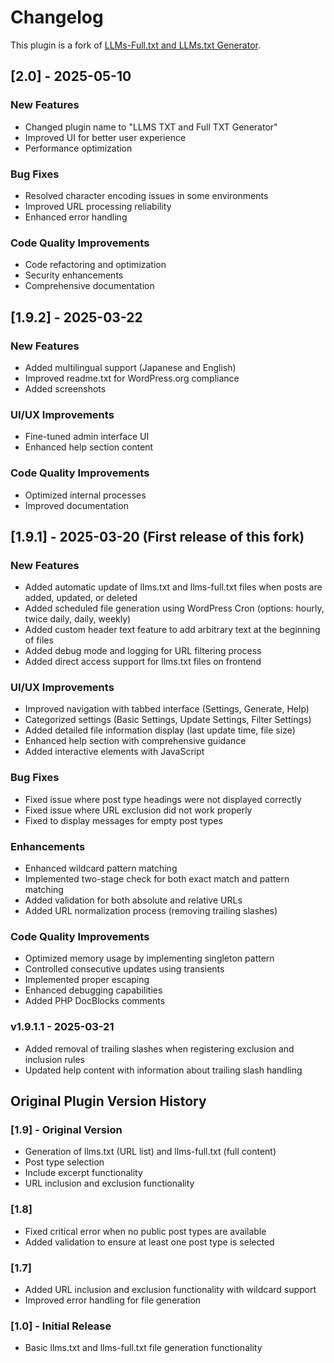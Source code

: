 # Changelog

This plugin is a fork of [LLMs-Full.txt and LLMs.txt Generator](https://wordpress.org/plugins/llms-full-txt-generator/).

## [2.0] - 2025-05-10

### New Features
- Changed plugin name to "LLMS TXT and Full TXT Generator"
- Improved UI for better user experience
- Performance optimization

### Bug Fixes
- Resolved character encoding issues in some environments
- Improved URL processing reliability
- Enhanced error handling

### Code Quality Improvements
- Code refactoring and optimization
- Security enhancements
- Comprehensive documentation

## [1.9.2] - 2025-03-22

### New Features
- Added multilingual support (Japanese and English)
- Improved readme.txt for WordPress.org compliance
- Added screenshots

### UI/UX Improvements
- Fine-tuned admin interface UI
- Enhanced help section content

### Code Quality Improvements
- Optimized internal processes
- Improved documentation

## [1.9.1] - 2025-03-20 (First release of this fork)

### New Features
- Added automatic update of llms.txt and llms-full.txt files when posts are added, updated, or deleted
- Added scheduled file generation using WordPress Cron (options: hourly, twice daily, daily, weekly)
- Added custom header text feature to add arbitrary text at the beginning of files
- Added debug mode and logging for URL filtering process
- Added direct access support for llms.txt files on frontend

### UI/UX Improvements
- Improved navigation with tabbed interface (Settings, Generate, Help)
- Categorized settings (Basic Settings, Update Settings, Filter Settings)
- Added detailed file information display (last update time, file size)
- Enhanced help section with comprehensive guidance
- Added interactive elements with JavaScript

### Bug Fixes
- Fixed issue where post type headings were not displayed correctly
- Fixed issue where URL exclusion did not work properly
- Fixed to display messages for empty post types

### Enhancements
- Enhanced wildcard pattern matching
- Implemented two-stage check for both exact match and pattern matching
- Added validation for both absolute and relative URLs
- Added URL normalization process (removing trailing slashes)

### Code Quality Improvements
- Optimized memory usage by implementing singleton pattern
- Controlled consecutive updates using transients
- Implemented proper escaping
- Enhanced debugging capabilities
- Added PHP DocBlocks comments

### v1.9.1.1 - 2025-03-21
- Added removal of trailing slashes when registering exclusion and inclusion rules
- Updated help content with information about trailing slash handling

## Original Plugin Version History

### [1.9] - Original Version
- Generation of llms.txt (URL list) and llms-full.txt (full content)
- Post type selection
- Include excerpt functionality
- URL inclusion and exclusion functionality

### [1.8]
- Fixed critical error when no public post types are available
- Added validation to ensure at least one post type is selected

### [1.7]
- Added URL inclusion and exclusion functionality with wildcard support
- Improved error handling for file generation

### [1.0] - Initial Release
- Basic llms.txt and llms-full.txt file generation functionality

